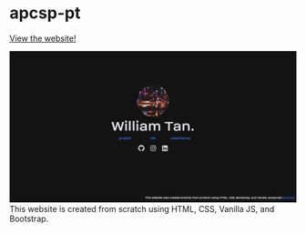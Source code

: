 # apcsp-pt

[View the website!](https://williammtan.github.io/apcsp-pt/)

![Website](images/website.png)
This website is created from scratch using HTML, CSS, Vanilla JS, and Bootstrap.